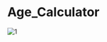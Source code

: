 # Age_Calculator

![1](https://github.com/Rashijain2709/Age_Calculator/assets/93151637/f9c7f953-40e2-4f2f-ba5b-c8250d62c581)
